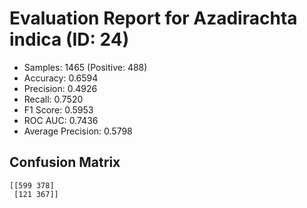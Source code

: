 # Evaluation Report for Azadirachta indica (ID: 24)
- Samples: 1465 (Positive: 488)
- Accuracy: 0.6594
- Precision: 0.4926
- Recall: 0.7520
- F1 Score: 0.5953
- ROC AUC: 0.7436
- Average Precision: 0.5798

## Confusion Matrix
```
[[599 378]
 [121 367]]
```